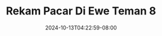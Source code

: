 --- 
title: "Rekam Pacar Di Ewe Teman 8"
description: "video bokeh Rekam Pacar Di Ewe Teman 8      "
date: 2024-10-13T04:22:59-08:00
file_code: "cq5xbe25q2y2"
draft: false
cover: "esd1im5xa1dhjhhs.jpg"
tags: ["Rekam", "Pacar", "Ewe", "Teman", "bokep-indo", "bokep-viral", "bokep-ig"]
length: 979
fld_id: "1483834"
foldername: "Alyssa"
categories: ["Alyssa"]
views: 0
---